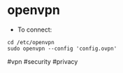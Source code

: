 # openvpn

- To connect:
```
cd /etc/openvpn
sudo openvpn --config 'config.ovpn'
```

#vpn #security #privacy

